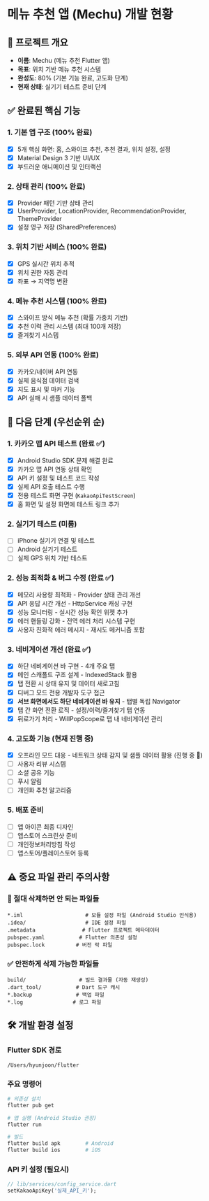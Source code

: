 # 메뉴 추천 앱 (Mechu) 개발 현황

## 🎯 프로젝트 개요
- **이름**: Mechu (메뉴 추천 Flutter 앱)
- **목표**: 위치 기반 메뉴 추천 시스템
- **완성도**: 80% (기본 기능 완료, 고도화 단계)
- **현재 상태**: 실기기 테스트 준비 단계

## ✅ 완료된 핵심 기능
### 1. 기본 앱 구조 (100% 완료)
- [x] 5개 핵심 화면: 홈, 스와이프 추천, 추천 결과, 위치 설정, 설정
- [x] Material Design 3 기반 UI/UX
- [x] 부드러운 애니메이션 및 인터랙션

### 2. 상태 관리 (100% 완료)  
- [x] Provider 패턴 기반 상태 관리
- [x] UserProvider, LocationProvider, RecommendationProvider, ThemeProvider
- [x] 설정 영구 저장 (SharedPreferences)

### 3. 위치 기반 서비스 (100% 완료)
- [x] GPS 실시간 위치 추적
- [x] 위치 권한 자동 관리
- [x] 좌표 → 지역명 변환

### 4. 메뉴 추천 시스템 (100% 완료)
- [x] 스와이프 방식 메뉴 추천 (확률 가중치 기반)
- [x] 추천 이력 관리 시스템 (최대 100개 저장)
- [x] 즐겨찾기 시스템

### 5. 외부 API 연동 (100% 완료)
- [x] 카카오/네이버 API 연동
- [x] 실제 음식점 데이터 검색
- [x] 지도 표시 및 마커 기능
- [x] API 실패 시 샘플 데이터 폴백

## 🎯 다음 단계 (우선순위 순)

### 1. 카카오 맵 API 테스트 (완료 ✅)
- [x] Android Studio SDK 문제 해결 완료
- [x] 카카오 맵 API 연동 상태 확인
- [x] API 키 설정 및 테스트 코드 작성
- [x] 실제 API 호출 테스트 수행
- [x] 전용 테스트 화면 구현 (`KakaoApiTestScreen`)
- [x] 홈 화면 및 설정 화면에 테스트 링크 추가

### 2. 실기기 테스트 (미룸)
- [ ] iPhone 실기기 연결 및 테스트
- [ ] Android 실기기 테스트
- [ ] 실제 GPS 위치 기반 테스트

### 2. 성능 최적화 & 버그 수정 (완료 ✅)
- [x] 메모리 사용량 최적화 - Provider 상태 관리 개선
- [x] API 응답 시간 개선 - HttpService 캐싱 구현  
- [x] 성능 모니터링 - 실시간 성능 확인 위젯 추가
- [x] 에러 핸들링 강화 - 전역 에러 처리 시스템 구현
- [x] 사용자 친화적 에러 메시지 - 재시도 메커니즘 포함

### 3. 네비게이션 개선 (완료 ✅)
- [x] 하단 네비게이션 바 구현 - 4개 주요 탭
- [x] 메인 스캐폴드 구조 설계 - IndexedStack 활용
- [x] 탭 전환 시 상태 유지 및 데이터 새로고침
- [x] 디버그 모드 전용 개발자 도구 접근
- [x] **서브 화면에서도 하단 네비게이션 바 유지** - 탭별 독립 Navigator
- [x] 탭 간 화면 전환 로직 - 설정/이력/즐겨찾기 탭 연동
- [x] 뒤로가기 처리 - WillPopScope로 탭 내 네비게이션 관리

### 4. 고도화 기능 (현재 진행 중)
- [x] 오프라인 모드 대응 - 네트워크 상태 감지 및 샘플 데이터 활용 (진행 중 🔄)
- [ ] 사용자 리뷰 시스템
- [ ] 소셜 공유 기능
- [ ] 푸시 알림
- [ ] 개인화 추천 알고리즘

### 5. 배포 준비
- [ ] 앱 아이콘 최종 디자인
- [ ] 앱스토어 스크린샷 준비
- [ ] 개인정보처리방침 작성
- [ ] 앱스토어/플레이스토어 등록

## ⚠️ 중요 파일 관리 주의사항

### 🚫 절대 삭제하면 안 되는 파일들
```
*.iml                    # 모듈 설정 파일 (Android Studio 인식용)
.idea/                   # IDE 설정 파일
.metadata               # Flutter 프로젝트 메타데이터
pubspec.yaml           # Flutter 의존성 설정
pubspec.lock          # 버전 락 파일
```

### ✅ 안전하게 삭제 가능한 파일들
```
build/                 # 빌드 결과물 (자동 재생성)
.dart_tool/           # Dart 도구 캐시
*.backup              # 백업 파일
*.log                # 로그 파일
```

## 🛠 개발 환경 설정

### Flutter SDK 경로
```
/Users/hyunjoon/flutter
```

### 주요 명령어
```bash
# 의존성 설치
flutter pub get

# 앱 실행 (Android Studio 권장)
flutter run

# 빌드
flutter build apk        # Android
flutter build ios        # iOS
```

### API 키 설정 (필요시)
```dart
// lib/services/config_service.dart
setKakaoApiKey('실제_API_키');
```